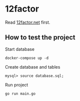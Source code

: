 # 12factor
Read [12factor.net](https://12factor.net/) first.

## How to test the project
Start database
```
docker-compose up -d
```

Create database and tables
```
mysql> source database.sql;
```

Run project
```
go run main.go
```
